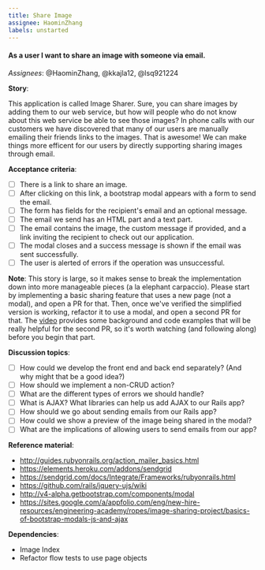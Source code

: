 ```yaml
---
title: Share Image
assignee: HaominZhang
labels: unstarted
---
```


#### As a user I want to share an image with someone via email.

_Assignees_: @HaominZhang, @kkajla12, @lsq921224

__Story__:

This application is called Image Sharer. Sure, you can share images by adding
them to our web service, but how will people who do not know about this web
service be able to see those images? In phone calls with our customers we have
discovered that many of our users are manually emailing their friends links to
the images. That is awesome! We can make things more efficent for our users by
directly supporting sharing images through email.

__Acceptance criteria__:
- [ ] There is a link to share an image.
- [ ] After clicking on this link, a bootstrap modal appears with a form to
  send the email.
- [ ] The form has fields for the recipient's email and an optional message.
- [ ] The email we send has an HTML part and a text part.
- [ ] The email contains the image, the custom message if provided, and a link
  inviting the recipient to check out our application.
- [ ] The modal closes and a success message is shown if the email was sent
  successfully.
- [ ] The user is alerted of errors if the operation was unsuccessful.

__Note__: This story is large, so it makes sense to break the implementation
down into more manageable pieces (a la elephant carpaccio). Please start by
implementing a basic sharing feature that uses a new page (not a modal), and
open a PR for that. Then, once we've verified the simplified version is
working, refactor it to use a modal, and open a second PR for that. The
[video](https://sites.google.com/a/appfolio.com/eng/new-hire-resources/engineering-academy/ropes/image-sharing-project/basics-of-bootstrap-modals-js-and-ajax)
provides some background and code examples that will be really helpful for the
second PR, so it's worth watching (and following along) before you begin that
part.

__Discussion topics__:
- [ ] How could we develop the front end and back end separately? (And why
  might that be a good idea?)
- [ ] How should we implement a non-CRUD action?
- [ ] What are the different types of errors we should handle?
- [ ] What is AJAX? What libraries can help us add AJAX to our Rails app?
- [ ] How should we go about sending emails from our Rails app?
- [ ] How could we show a preview of the image being shared in the modal?
- [ ] What are the implications of allowing users to send emails from our app?

__Reference material__:
- http://guides.rubyonrails.org/action_mailer_basics.html
- https://elements.heroku.com/addons/sendgrid
- https://sendgrid.com/docs/Integrate/Frameworks/rubyonrails.html
- https://github.com/rails/jquery-ujs/wiki
- http://v4-alpha.getbootstrap.com/components/modal
- https://sites.google.com/a/appfolio.com/eng/new-hire-resources/engineering-academy/ropes/image-sharing-project/basics-of-bootstrap-modals-js-and-ajax

__Dependencies__:
- Image Index
- Refactor flow tests to use page objects
